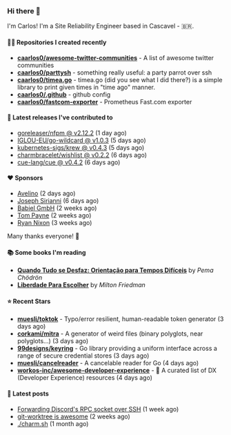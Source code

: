 ### Hi there 👋

I'm Carlos! I'm a Site Reliability Engineer based in Cascavel - 🇧🇷.

#### 👨‍💻 Repositories I created recently
- **[caarlos0/awesome-twitter-communities](https://github.com/caarlos0/awesome-twitter-communities)** - A list of awesome twitter communities
- **[caarlos0/parttysh](https://github.com/caarlos0/parttysh)** - something really useful: a party parrot over ssh
- **[caarlos0/timea.go](https://github.com/caarlos0/timea.go)** - timea.go (did you see what I did there?) is a simple library to print given times in &#34;time ago&#34; manner.
- **[caarlos0/.github](https://github.com/caarlos0/.github)** - github config
- **[caarlos0/fastcom-exporter](https://github.com/caarlos0/fastcom-exporter)** - Prometheus Fast.com exporter

#### 🚀 Latest releases I've contributed to


- [goreleaser/nfpm @ v2.12.2](https://github.com/goreleaser/nfpm/releases/tag/v2.12.2) (1 day ago)
- [IGLOU-EU/go-wildcard @ v1.0.3](https://github.com/IGLOU-EU/go-wildcard/releases/tag/v1.0.3) (5 days ago)
- [kubernetes-sigs/krew @ v0.4.3](https://github.com/kubernetes-sigs/krew/releases/tag/v0.4.3) (5 days ago)
- [charmbracelet/wishlist @ v0.2.2](https://github.com/charmbracelet/wishlist/releases/tag/v0.2.2) (6 days ago)
- [cue-lang/cue @ v0.4.2](https://github.com/cue-lang/cue/releases/tag/v0.4.2) (6 days ago)

#### ❤️ Sponsors
- [Avelino](https://github.com/avelino) (2 days ago)
- [Joseph Sirianni](https://github.com/jsirianni) (6 days ago)
- [Babiel GmbH](https://github.com/babiel) (2 weeks ago)
- [Tom Payne](https://github.com/twpayne) (2 weeks ago)
- [Ryan Nixon](https://github.com/taiidani) (3 weeks ago)

Many thanks everyone! 🙏

#### 📚 Some books I'm reading
- **[Quando Tudo se Desfaz: Orientação para Tempos Difíceis](https://www.goodreads.com/book/show/60206797-quando-tudo-se-desfaz)** by _Pema Chödrön_
- **[Liberdade Para Escolher](https://www.goodreads.com/book/show/17238591-liberdade-para-escolher)** by _Milton Friedman_

#### ⭐ Recent Stars


- **[muesli/toktok](https://github.com/muesli/toktok)** - Typo/error resilient, human-readable token generator (3 days ago)
- **[corkami/mitra](https://github.com/corkami/mitra)** - A generator of weird files (binary polyglots, near polyglots...) (3 days ago)
- **[99designs/keyring](https://github.com/99designs/keyring)** - Go library providing a uniform interface across a range of secure credential stores (3 days ago)
- **[muesli/cancelreader](https://github.com/muesli/cancelreader)** - A cancelable reader for Go (4 days ago)
- **[workos-inc/awesome-developer-experience](https://github.com/workos-inc/awesome-developer-experience)** - 🤘 A curated list of DX (Developer Experience) resources (4 days ago)

#### 📄 Latest posts
- [Forwarding Discord&#39;s RPC socket over SSH](https://carlosbecker.com/posts/discord-rpc-ssh/) (1 week ago)
- [git-worktree is awesome](https://carlosbecker.com/posts/git-worktrees/) (2 weeks ago)
- [./charm.sh](https://carlosbecker.com/posts/charm/) (1 month ago)
